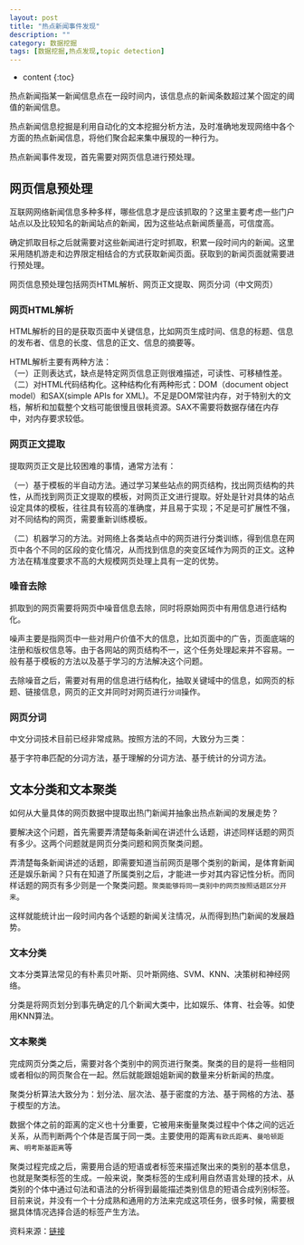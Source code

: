 ```yaml
---
layout: post
title: "热点新闻事件发现"
description: ""
category: 数据挖掘
tags: [数据挖掘,热点发现,topic detection]
---
```

* content
{:toc}


热点新闻指某一新闻信息点在一段时间内，该信息点的新闻条数超过某个固定的阈值的新闻信息。

热点新闻信息挖掘是利用自动化的文本挖掘分析方法，及时准确地发现网络中各个方面的热点新闻信息，将他们聚合起来集中展现的一种行为。




热点新闻事件发现，首先需要对网页信息进行预处理。

## 网页信息预处理

互联网网络新闻信息多种多样，哪些信息才是应该抓取的？这里主要考虑一些门户站点以及比较知名的新闻站点的新闻，因为这些站点新闻质量高，可信度高。

确定抓取目标之后就需要对这些新闻进行定时抓取，积累一段时间内的新闻。这里采用随机游走和边界限定相结合的方式获取新闻页面。获取到的新闻页面就需要进行预处理。

网页信息预处理包括网页HTML解析、网页正文提取、网页分词（中文网页）

### 网页HTML解析

HTML解析的目的是获取页面中关键信息，比如网页生成时间、信息的标题、信息的发布者、信息的长度、信息的正文、信息的摘要等。

HTML解析主要有两种方法：    
（一）正则表达式，缺点是特定网页信息正则很难描述，可读性、可移植性差。
（二）对HTML代码结构化。这种结构化有两种形式：DOM（document object model）和SAX(simple APIs for XML)。不足是DOM常驻内存，对于特别大的文档，解析和加载整个文档可能很慢且很耗资源。SAX不需要将数据存储在内存中，对内存要求较低。  

### 网页正文提取

提取网页正文是比较困难的事情，通常方法有：

（一）基于模板的半自动方法。通过学习某些站点的网页结构，找出网页结构的共性，从而找到网页正文提取的模板，对网页正文进行提取。好处是针对具体的站点设定具体的模板，往往具有较高的准确度，并且易于实现；不足是可扩展性不强，对不同结构的网页，需要重新训练模板。

（二）机器学习的方法。对网络上各类站点中的网页进行分类训练，得到信息在网页中各个不同的区段的变化情况，从而找到信息的突变区域作为网页的正文。这种方法在精准度要求不高的大规模网页处理上具有一定的优势。
### 噪音去除

抓取到的网页需要将网页中噪音信息去除，同时将原始网页中有用信息进行结构化。

噪声主要是指网页中一些对用户价值不大的信息，比如页面中的广告，页面底端的注册和版权信息等。由于各网站的网页结构不一，这个任务处理起来并不容易。一般有基于模板的方法以及基于学习的方法解决这个问题。

去除噪音之后，需要对有用的信息进行结构化，抽取关键域中的信息，如网页的标题、链接信息，网页的正文并同时对网页进行`分词`操作。

### 网页分词

中文分词技术目前已经非常成熟。按照方法的不同，大致分为三类：

基于字符串匹配的分词方法，基于理解的分词方法、基于统计的分词方法。

## 文本分类和文本聚类

如何从大量具体的网页数据中提取出热门新闻并抽象出热点新闻的发展走势？

要解决这个问题，首先需要弄清楚每条新闻在讲述什么话题，讲述同样话题的网页有多少。这两个问题就是网页分类问题和网页聚类问题。

弄清楚每条新闻讲述的话题，即需要知道当前网页是哪个类别的新闻，是体育新闻还是娱乐新闻？只有在知道了所属类别之后，才能进一步对其内容记性分析。而同样话题的网页有多少则是一个聚类问题。`聚类能够将同一类别中的网页按照话题区分开来`。

这样就能统计出一段时间内各个话题的新闻关注情况，从而得到热门新闻的发展趋势。

### 文本分类

文本分类算法常见的有朴素贝叶斯、贝叶斯网络、SVM、KNN、决策树和神经网络。

分类是将网页划分到事先确定的几个新闻大类中，比如娱乐、体育、社会等。如使用KNN算法。

### 文本聚类

完成网页分类之后，需要对各个类别中的网页进行聚类。聚类的目的是将一些相同或者相似的网页聚合在一起。然后就能跟姐姐新闻的数量来分析新闻的热度。

聚类分析算法大致分为：划分法、层次法、基于密度的方法、基于网格的方法、基于模型的方法。


数据个体之前的距离的定义也十分重要，它被用来衡量聚类过程中个体之间的远近关系，从而判断两个个体是否属于同一类。主要使用的距离`有欧氏距离`、`曼哈顿距离`、`明考斯基距离`等

聚类过程完成之后，需要用合适的短语或者标签来描述聚出来的类别的基本信息，也就是聚类标签的生成。一般来说，聚类标签的生成利用自然语言处理的技术，从类别的个体中通过句法和语法的分析得到最能描述类别信息的短语合成列别标签。目前来说，并没有一个十分成熟和通用的方法来完成这项任务，很多时候，需要根据具体情况选择合适的标签产生方法。


资料来源：[链接](http://www.doc88.com/p-9981678840364.html)